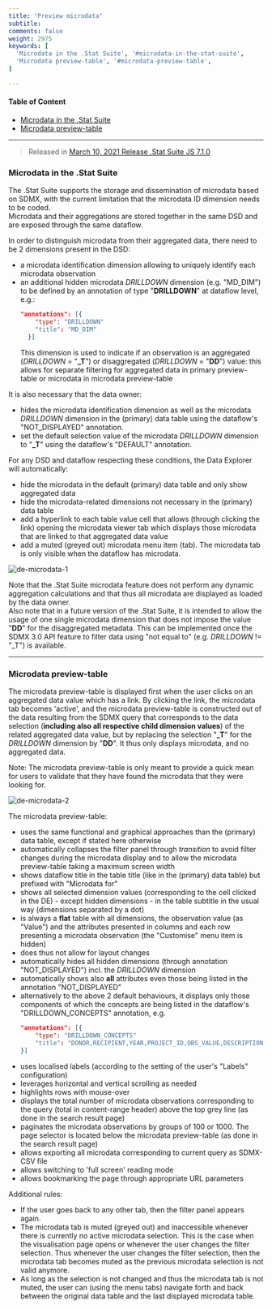 ```yaml
---
title: "Preview microdata"
subtitle: 
comments: false
weight: 2975
keywords: [
  'Microdata in the .Stat Suite', '#microdata-in-the-stat-suite',
  'Microdata preview-table', '#microdata-preview-table',
]

---
```


#### Table of Content
- [Microdata in the .Stat Suite](#microdata-in-the-stat-suite)
- [Microdata preview-table](#microdata-preview-table)

---

> Released in [March 10, 2021 Release .Stat Suite JS 7.1.0](https://sis-cc.gitlab.io/dotstatsuite-documentation/changelog/#march-10-2021)

### Microdata in the .Stat Suite

The .Stat Suite supports the storage and dissemination of microdata based on SDMX, with the current limitation that the microdata ID dimension needs to be coded.  
Microdata and their aggregations are stored together in the same DSD and are exposed through the same dataflow.

In order to distinguish microdata from their aggregated data, there need to be 2 dimensions present in the DSD:
- a microdata identification dimension allowing to uniquely identify each microdata observation
- an additional hidden microdata *DRILLDOWN* dimension (e.g. "MD_DIM") to be defined by an annotation of type "**DRILLDOWN**" at dataflow level, e.g.:
  ```json
  "annotations": [{  
      "type": "DRILLDOWN"  
      "title": "MD_DIM"  
    }]
  ```  
  This dimension is used to indicate if an observation is an aggregated (*DRILLDOWN* = "**_T**") or disaggregated (*DRILLDOWN* = "**DD**") value: this allows for separate filtering for aggregated data in primary preview-table or microdata in microdata preview-table  

It is also necessary that the data owner:
- hides the microdata identification dimension as well as the microdata *DRILLDOWN* dimension in the (primary) data table using the dataflow's "NOT_DISPLAYED" annotation.
- set the default selection value of the microdata *DRILLDOWN* dimension to "**_T**" using the dataflow's "DEFAULT" annotation.

For any DSD and dataflow respecting these conditions, the Data Explorer will automatically:
- hide the microdata in the default (primary) data table and only show aggregated data
- hide the microdata-related dimensions not necessary in the (primary) data table
- add a hyperlink to each table value cell that allows (through clicking the link) opening the microdata viewer tab which displays those microdata that are linked to that aggregated data value
- add a muted (greyed out) microdata menu item (tab). The microdata tab is only visible when the dataflow has microdata.

![de-microdata-1](/dotstatsuite-documentation/images/de-microdata-1.png)

Note that the .Stat Suite microdata feature does not perform any dynamic aggregation calculations and that thus all microdata are displayed as loaded by the data owner.  
Also note that in a future version of the .Stat Suite, it is intended to allow the usage of one single microdata dimension that does not impose the value "**DD**" for the disaggregated metadata. This can be implemented once the SDMX 3.0 API feature to filter data using "not equal to" (e.g. *DRILLDOWN* != "_T") is available.

---

### Microdata preview-table

The microdata preview-table is displayed first when the user clicks on an aggregated data value which has a link. By clicking the link, the microdata tab becomes 'active', and the microdata preview-table is constructed out of the data resulting from the SDMX query that corresponds to the data selection (**including also all respective child dimension values**) of the related aggregated data value, but by replacing the selection "**_T**" for the *DRILLDOWN* dimension by "**DD**". It thus only displays microdata, and no aggregated data.

Note: The microdata preview-table is only meant to provide a quick mean for users to validate that they have found the microdata that they were looking for.  

![de-microdata-2](/dotstatsuite-documentation/images/de-microdata-2.png)

The microdata preview-table:
- uses the same functional and graphical approaches than the (primary) data table, except if stated here otherwise 
- automatically collapses the filter panel through *transition* to avoid filter changes during the microdata display and to allow the microdata preview-table taking a maximum screen width
- shows dataflow title in the table title (like in the (primary) data table) but prefixed with "Microdata for"
- shows all selected dimension values (corresponding to the cell clicked in the DE) - except hidden dimensions - in the table subtitle in the usual way (dimensions separated by a dot) 
- is always a **flat** table with all dimensions, the observation value (as "Value") and the attributes presented in columns and each row presenting a microdata observation (the "Customise" menu item is hidden)
- does thus not allow for layout changes
- automatically hides all hidden dimensions (through annotation "NOT_DISPLAYED") incl. the *DRILLDOWN* dimension  
- automatically shows also **all** attributes even those being listed in the annotation "NOT_DISPLAYED"
- alternatively to the above 2 default behaviours, it displays only those components of which the concepts are being listed in the dataflow's "DRILLDOWN_CONCEPTS" annotation, e.g.  
  ```json
  "annotations": [{
      "type": "DRILLDOWN_CONCEPTS"
      "title": "DONOR,RECIPIENT,YEAR,PROJECT_ID,OBS_VALUE,DESCRIPTION,OWNER"   <-- These are the IDs of the only concepts to be displayed in the microdata preview-table
  }]
  ```
- uses localised labels (according to the setting of the user's "Labels" configuration)
- leverages horizontal and vertical scrolling as needed
- highlights rows with mouse-over
- displays the total number of microdata observations corresponding to the query (total in content-range header) above the top grey line (as done in the search result page)
- paginates the microdata observations by groups of 100 or 1000. The page selector is located below the microdata preview-table (as done in the search result page)   
- allows exporting all microdata corresponding to current query as SDMX-CSV file
- allows switching to 'full screen' reading mode
- allows bookmarking the page through appropriate URL parameters

Additional rules:
- If the user goes back to any other tab, then the filter panel appears again.  
- The microdata tab is muted (greyed out) and inaccessible whenever there is currently no active microdata selection. This is the case when the visualisation page opens or whenever the user changes the filter selection. Thus whenever the user changes the filter selection, then the microdata tab becomes muted as the previous microdata selection is not valid anymore.
- As long as the selection is not changed and thus the microdata tab is not muted, the user can (using the menu tabs) navigate forth and back between the original data table and the last displayed microdata table.


